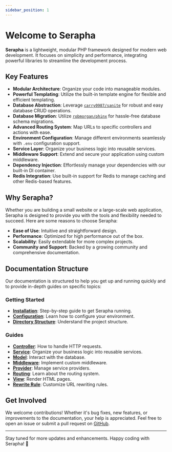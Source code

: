 ```yaml
---
sidebar_position: 1
---
```


# Welcome to Serapha

**Serapha** is a lightweight, modular PHP framework designed for modern web development. It focuses on simplicity and performance, integrating powerful libraries to streamline the development process.

## Key Features

- **Modular Architecture**: Organize your code into manageable modules.
- **Powerful Templating**: Utilize the built-in template engine for flexible and efficient templating.
- **Database Abstraction**: Leverage [`carry0987/sanite`](https://github.com/carry0987/Sanite) for robust and easy database CRUD operations.
- **Database Migration**: Utilize [`robmorgan/phinx`](https://github.com/cakephp/phinx) for hassle-free database schema migrations.
- **Advanced Routing System**: Map URLs to specific controllers and actions with ease.
- **Environment Configuration**: Manage different environments seamlessly with `.env` configuration support.
- **Service Layer**: Organize your business logic into reusable services.
- **Middleware Support**: Extend and secure your application using custom middleware.
- **Dependency Injection**: Effortlessly manage your dependencies with our built-in DI container.
- **Redis Integration**: Use built-in support for Redis to manage caching and other Redis-based features.

## Why Serapha?

Whether you are building a small website or a large-scale web application, Serapha is designed to provide you with the tools and flexibility needed to succeed. Here are some reasons to choose Serapha:

- **Ease of Use**: Intuitive and straightforward design.
- **Performance**: Optimized for high performance out of the box.
- **Scalability**: Easily extendable for more complex projects.
- **Community and Support**: Backed by a growing community and comprehensive documentation.

## Documentation Structure

Our documentation is structured to help you get up and running quickly and to provide in-depth guides on specific topics:

### Getting Started
- **[Installation](./getting-started/installation)**: Step-by-step guide to get Serapha running.
- **[Configuration](./getting-started/configuration)**: Learn how to configure your environment.
- **[Directory Structure](./getting-started/directory-structure)**: Understand the project structure.

### Guides
- **[Controller](./guides/controller)**: How to handle HTTP requests.
- **[Service](./guides/service)**: Organize your business logic into reusable services.
- **[Model](./guides/model)**: Interact with the database.
- **[Middleware](./guides/middleware)**: Implement custom middleware.
- **[Provider](./guides/provider)**: Manage service providers.
- **[Routing](./guides/routing)**: Learn about the routing system.
- **[View](./guides/view)**: Render HTML pages.
- **[Rewrite Rule](./guides/rewrite-rule)**: Customize URL rewriting rules.

## Get Involved

We welcome contributions! Whether it's bug fixes, new features, or improvements to the documentation, your help is appreciated. Feel free to open an issue or submit a pull request on [GitHub](https://github.com/SeraphaLab/Serapha).

---

Stay tuned for more updates and enhancements. Happy coding with Serapha! 🚀
